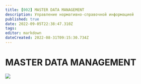```yaml
---
title: [002] MASTER DATA MANAGEMENT
description: Управление нормативно-справочной информацией
published: true
date: 2022-09-05T22:38:47.310Z
tags: 
editor: markdown
dateCreated: 2022-08-31T09:15:30.734Z
---
```


# MASTER DATA MANAGEMENT

![](<..//assets/image (13).png>)
